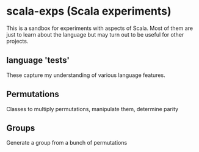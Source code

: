 # scala-exps (Scala experiments)

This is a sandbox for experiments with aspects of Scala.
Most of them are just to learn about the language but may turn
out to be useful for other projects.

## language 'tests'

These capture my understanding of various language features.

## Permutations

Classes to multiply permutations, manipulate them, determine parity

## Groups

Generate a group from a bunch of permutations


